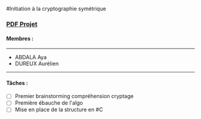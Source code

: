 #Initiation à la cryptographie symétrique

### [PDF Projet](https://drive.google.com/file/d/1mA8AHVK6YNzcmQngo71vOARgk4sJS_j5/view?usp=sharing)
#### Membres :
***
- ABDALA Aya
- DUREUX Aurélien
 ***
#### Tâches :
- [ ] Premier brainstorming compréhension cryptage
- [ ] Première ébauche de l'algo
- [ ] Mise en place de la structure en #C

